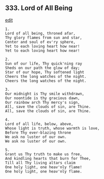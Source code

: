 
## 333.  Lord of All Being
[edit](https://docs.google.com/document/d/1QgcEY_JIyED1V5HI1_nOhH2YgCGnK2Wh/edit?mode=html)



    1.
    Lord of all being, throned afar,
    Thy glory flames from sun and star,
    Center and soul of ev'ry sphere,
    Yet to each loving heart how near!
    Yet to each loving heart how near!

    2.
    Sun of our life, Thy quick'ning ray
    Sheds on our path the glow of day;
    Star of our hope, Thy softened light
    Cheers the long watches of the night.
    Cheers the long watches of the night.

    3.
    Our midnight is Thy smile withdrawn,
    Our noontide is thy gracious dawn,
    Our rainbow arch Thy mercy's sign,
    All, save the clouds of sin, are Thine.
    All, save the clouds of sin, are Thine.

    4.
    Lord of all life, below, above,
    Whose light is truth, whose warmth is love,
    Before Thy ever-blazing throne
    We ask no luster of our own.
    We ask no luster of our own.

    5.
    Grant us Thy truth to make us free,
    And kindling hearts that burn for Thee,
    Till all Thy living altars claim
    One holy light, one heav'nly flame!
    One holy light, one heav'nly flame.
